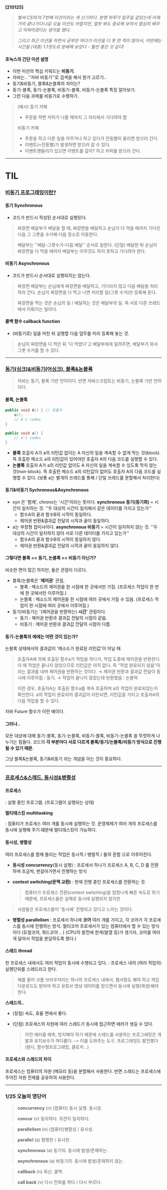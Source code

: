 **[210125]**



> *벌써 CS10의 7번째 미션이라는 게 신기하다. 분명 하루가 일주일 같았는데 이제 거의 끝나가다니:open_mouth:*
> *오늘 미션도 어렵지만, 얼핏 봐도 중요해 보여서 열심히 배우고 익혀야겠다는 생각을 했다.*
>
> *그리고 최근 미션을 하면서 공부만 하다가 미션을 다 못 한 적이 많아서, 이번에는 시간을 (대충) 1:1정도로 분배해 보았다 - 훨씬 좋은 것 같다!*





#### 호눅스의 간단 미션 설명

- 이번 미션의 핵심 키워드는 **비동기**.
- 자바는.. ''자바 비동기''로 검색을 해서 뭔가 고르기..
- 동기&비동기, 블록&논블록의 차이는? 
- 동기-블록, 동기-논블록, 비동기-블록, 비동기-논블록 특징 알아보기.
- 그런 다음 과제를 비동기로 수행하기.

> (예시)
> 동기 카페 
>
> - 주문을 하면 커피가 나올 때까지 그 자리에서 기다려야 함
>
> 비동기 카페 
>
> - 주문을 하고 다른 일을 아무거나 하고 있다가 진동벨이 울리면 받으러 간다.
> - 이벤트(=진동벨)가 발생하면 받으러 갈 수 있다.
> - 이벤트핸들러가 있으면 이벤트를 감지? 하고 커피를 받으러 간다.



---



# TIL



### [비동기 프로그래밍이란?](https://www.youtube.com/watch?v=m0icCqHY39U)

#### 동기 Synchronous

- 코드가 반드시 작성된 순서대로 실행된다.

> 짜장면 배달부가 배달을 할 때,
> 짜장면을 배달하고 손님이 다 먹을 때까지 기다린 다음 
> 그 그릇을 수거해 다음 장소로 이동한다.
>
> 배달부는 ''배달-그릇수거-다음 배달'' 순서로 일한다.
> (단점) 배달한 뒤 손님이 짜장면을 다 먹을 때까지 배달부는 아무것도 하지 못하고 기다려야 한다.

#### 비동기 Asynchronous

- 코드가 반드시 순서대로 실행되지는 않는다.

> 짜장면 배달부는 손님에게 짜장면을 배달하고, 기다리지 않고 다음 배달을 처리하러 간다.
> 손님이 짜장면을 다 먹고 나면 처리할 일(그릇 수거)만 등록해 둔다.
>
> 짜장면을 먹는 것은 손님의 일 / 배달하는 것은 배달부의 일. 
> 즉 서로 다른 쓰레드에서 이뤄지는 일이다.

#### 콜백 함수 callback function

- (비동기로) 일을 마친 뒤 실행할 다음 업무를 미리 등록해 놓는 것.

> 손님이 짜장면을 다 먹은 뒤 '다 먹었다'고 배달부에게 알려주면, 
> 배달부가 와서 그릇 수거를 할 수 있다.



---



### [동기(싱크)&비동기(어싱크), 블록&논블록](https://www.youtube.com/watch?v=IdpkfygWIMk)

> 자바는 동기, 블록 기반 언어이다.
> 반면 자바스크립트는 비동기, 논블록 기반 언어이다.

#### 블록, 논블록

```java
public void A() { // 호출자
    a();
    // A's codes
}

public void a() {
	// a's codes   
}
```

- **블록**
  호출자 A가 a의 리턴값 없이는 A 자신의 일을 계속할 수 없게 막는 것(block).
  즉 호출한 메소드 a의 리턴값이 있어야만 호출자 A의 다음 코드를 실행할 수 있다.
- **논블록**
  호출자 A가 a의 리턴값 없이도 A 자신의 일을 계속할 수 있도록 막지 않는 것(non-block).
  즉 호출한 메소드 a의 리턴값이 없어도 호출자 A의 다음 코드를 실행할 수 있다.
  (보통 a는 별개의 쓰레드를 통해 / 단일 쓰레드를 분할해서 처리한다)

#### 동기&비동기 Sychronous&Asynchronous

- syn 은 '함께', chrono는 '시간'이라는 뜻이다.
  **synchronous 동기(동기화)** = 시간이 일치하는 것. 
  ''두 대상의 시간이 일치해서 같은 데이터를 가지고 있는가''
  - 함수A의 끝과 함수B의 시작이 동일하다.
  - 제어권 반환&결과값 전달의 시작과 끝이 동일하다.
- a는 부정형 접미사이다.
  **asynchronous 비동기** = 시간이 일치하지 않는 것.
  ''두 대상의 시간이 일치하지 않아 서로 다른 데이터를 가지고 있는가''
  - 함수A의 끝과 함수B의 시작이 동일하지 않다.
  - 제어권 반환&결과값 전달의 시작과 끝이 동일하지 않다.

#### 그렇다면 블록 == 동기, 논블록 == 비동기 아닌가?

비슷한 면이 많긴 하지만, 둘은 관점이 다르다.

- 블록/논블록은 '**제어권**' 관점,
  - 블록 : 메소드의 제어권을 한 시점에 한 곳에서만 가짐. 
    (프로세스 작업이 한 번에 한 곳에서만 이루어짐.)
  - 논블록 : 메소드의 제어권을 한 시점에 여러 곳에서 가질 수 있음. 
    (프로세스 작업이 한 시점에 여러 곳에서 이루어짐.)
- 동기/비동기는 '(제어권을 반환하는) **시간**' 관점이다.
  - 동기 : 제어권 반환과 결과값 전달의 시점이 같음.
  - 비동기 : 제어권 반환과 결과값 전달의 시점이 다름.

#### 동기-논블록의 예에는 어떤 것이 있는가?

논블록 상태에서의 결과값이 '메소드가 완료된 리턴값'이 아닐 때.

> 호출자A에 의해 호출된 함수a가 작업을 하다가, 작업 도중에 제어권을 반환한다.
> 이 때 작업은 끝나지 않았으므로 리턴값은 아직 없다. 
> 즉 "작업 완료되지 않음"이라는 결과를 내며 제어권을 반환하는 것이다.
> → 제어권 반환과 결과값 전달이 동시에 이루어짐 : 동기.
> → 작업이 끝나지 않았는데 반환했음 : 논블럭
>
> 이런 경우, 호출자A는 호출된 함수a를 계속 호출하며 a의 작업이 완료되었는지 확인한다.
> a의 작업이 완료되어 결과값이 리턴되면, 리턴값을 가지고 호출자A의 다음 작업을 할 수 있다.

자바 Future 함수가 이런 예이다.

#### 그러나..

모든 대상에 대해 동기-블록, 동기-논블록, 비동기-블록, 비동기-논블록 을 뚜렷하게 나누기는 힘들다.
코드의 **각 부분마다 서로 다르게 블록/동기/논블록/비동기 방식으로 진행될 수 있기 때문**.

그냥 블록&논블록, 동기&비동기 라는 개념을 아는 것이 중요하다.



---



### [프로세스&스레드, 동시성&병렬성](https://www.youtube.com/watch?v=iks_Xb9DtTM)

#### 프로세스

: 실행 중인 프로그램. (프로그램이 실행되는 상태)

**멀티태스킹 multitasking**

: 컴퓨터가 프로세스 여러 개를 동시에 실행하는 것.
운영체제가 여러 개의 프로세스를 동시에 실행해 주기 떄문에 멀티태스킹이 가능하다.

#### 동시성, 병렬성

여러 프로세스를 함께 돌리는 작업은 동시적 / 병렬적 / 둘의 혼합 으로 이루어진다.

- **동시성 concurrency**(동시 실행)
   : 프로세서 하나가 프로세스 A, B, C, D 를 전환하며 조금씩, 번갈아가면서 진행하는 방식
  
- **context switching(문맥 교환)** : 현재 진행 중인 프로세스를 전환하는 것.
  
  > 컴퓨터가 프로세스 전환(context switching)을 엄청나게 빠른 속도로 하기 때문에,
  > 프로세스들은 실제로 동시에 실행되지 않지만
> 사람들은 프로세스들이 '동시에' 진행되고 있다고 느끼는 것이다.
   
- **병렬성 parallelism**
  : 프로세서 하나에 **코어** 여러 개를 가지고, 각 코어가 각 프로세스를 동시에 진행하는 방식.
  멀티코어 프로세서가 있는 컴퓨터에서 할 수 있는 방식이다 (듀얼코어, 쿼드코어 .. )
  (CPU의 발전에 한계(발열 등)가 생기자, 코어를 여러 개 달아서 작업을 분담하도록 했다.)

#### 스레드 thread

한 프로세스 내에서도 여러 작업이 동시에 수행되고 있다.
: 프로세스 내의 (여러 작업의) 실행단위를 스레드라고 한다.

> 예를 들어 크롬 브라우저라는 하나의 프로세스 내에서,
> 웹서핑도 해야 하고
> 게임 다운로드도 받아야 하고 
> 유튜브 영상 데이터를 받으면서 동시에 실행(재생)해야 한다. 

**스레드의..**

- (장점) 속도, 효율 면에서 좋다.

- (단점) 프로세스의 자원에 여러 스레드가 동시에 접근하면 에러가 생길 수 있다.

  > 이런 에러를 예측, 방지해야 하기 때문에 스레드를 사용하는 프로그래밍은 개발과 유지보수가 까다롭다. 
  > -> 이를 도와주는 도구, 프로그래밍도 발전했다(람다, 함수형프로그래밍, 클로저 ..)

#### 프로세스와 스레드의 차이

프로세스는 컴퓨터의 자원 (메모리 등)을 분할해서 사용한다.
반면 스레드는 프로세스에 주어진 자원 전체를 공유하여 사용한다.





---



### 1/25 오늘의 영단어

> **concurrency** (n) (컴퓨터) 동시 실행. 동시성.
>
> **concur** (v) 동의하다. 의견이 일치하다.

> **parallelism** (n) (컴퓨터)병렬성 / 유사성.
>
> **parallel** (a) 평행한 / 유사한.

> **synchronous** (a) 동기의. 동시에 발생/존재하는.
>
> **asynchronous** (a) 비동기의. 동시에 발생/존재하지 않는.

> **callback** (n) 회신. 콜백.
>
> **call back** (v) 다시 전화를 하다 / 다시 부르다.